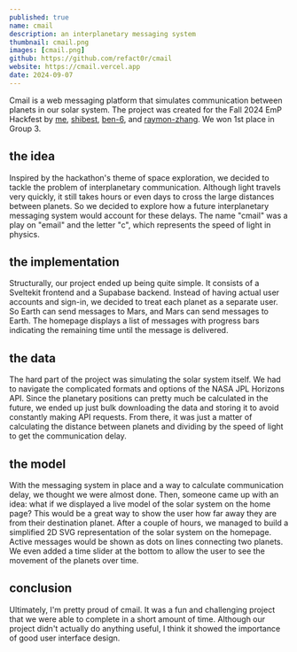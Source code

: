 ```yaml
---
published: true
name: cmail
description: an interplanetary messaging system
thumbnail: cmail.png
images: [cmail.png]
github: https://github.com/refact0r/cmail
website: https://cmail.vercel.app
date: 2024-09-07
---
```


Cmail is a web messaging platform that simulates communication between planets in our solar system. The project was created for the Fall 2024 EmP Hackfest by [me](https://github.com/refact0r), [shibest](https://github.com/shibest), [ben-6](https://github.com/ben-6), and [raymon-zhang](https://github.com/raymon-zhang). We won 1st place in Group 3.

## the idea

Inspired by the hackathon's theme of space exploration, we decided to tackle the problem of interplanetary communication. Although light travels very quickly, it still takes hours or even days to cross the large distances between planets. So we decided to explore how a future interplanetary messaging system would account for these delays. The name "cmail" was a play on "email" and the letter "c", which represents the speed of light in physics.

## the implementation

Structurally, our project ended up being quite simple. It consists of a Sveltekit frontend and a Supabase backend. Instead of having actual user accounts and sign-in, we decided to treat each planet as a separate user. So Earth can send messages to Mars, and Mars can send messages to Earth. The homepage displays a list of messages with progress bars indicating the remaining time until the message is delivered.

## the data

The hard part of the project was simulating the solar system itself. We had to navigate the complicated formats and options of the NASA JPL Horizons API. Since the planetary positions can pretty much be calculated in the future, we ended up just bulk downloading the data and storing it to avoid constantly making API requests. From there, it was just a matter of calculating the distance between planets and dividing by the speed of light to get the communication delay.

## the model

With the messaging system in place and a way to calculate communication delay, we thought we were almost done. Then, someone came up with an idea: what if we displayed a live model of the solar system on the home page? This would be a great way to show the user how far away they are from their destination planet. After a couple of hours, we managed to build a simplified 2D SVG representation of the solar system on the homepage. Active messages would be shown as dots on lines connecting two planets. We even added a time slider at the bottom to allow the user to see the movement of the planets over time.

## conclusion

Ultimately, I'm pretty proud of cmail. It was a fun and challenging project that we were able to complete in a short amount of time. Although our project didn't actually do anything useful, I think it showed the importance of good user interface design.
